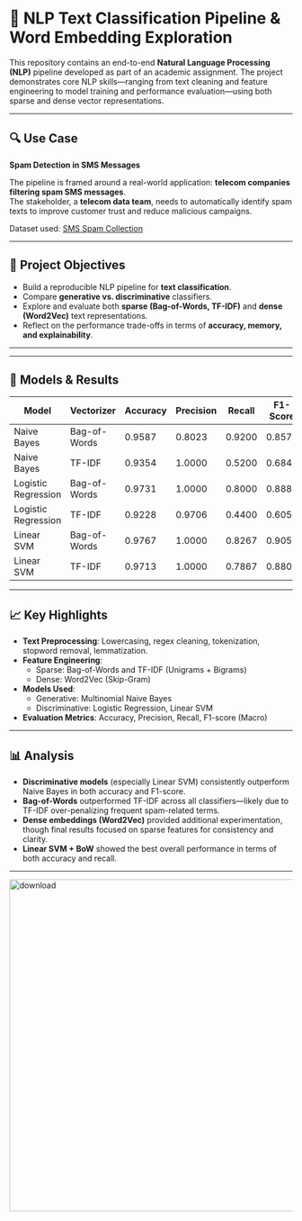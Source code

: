 # 🧠 NLP Text Classification Pipeline & Word Embedding Exploration

This repository contains an end-to-end **Natural Language Processing (NLP)** pipeline developed as part of an academic assignment. The project demonstrates core NLP skills—ranging from text cleaning and feature engineering to model training and performance evaluation—using both sparse and dense vector representations.

---

## 🔍 Use Case

**Spam Detection in SMS Messages**

The pipeline is framed around a real-world application: **telecom companies filtering spam SMS messages**.  
The stakeholder, a **telecom data team**, needs to automatically identify spam texts to improve customer trust and reduce malicious campaigns.

Dataset used: [SMS Spam Collection](https://archive.ics.uci.edu/dataset/228)

---

## 📌 Project Objectives

- Build a reproducible NLP pipeline for **text classification**.
- Compare **generative vs. discriminative** classifiers.
- Explore and evaluate both **sparse (Bag-of-Words, TF-IDF)** and **dense (Word2Vec)** text representations.
- Reflect on the performance trade-offs in terms of **accuracy, memory, and explainability**.

---


---

## 🧪 Models & Results

| Model                 | Vectorizer     | Accuracy | Precision | Recall  | F1-Score |
|----------------------|----------------|----------|-----------|---------|----------|
| Naive Bayes          | Bag-of-Words   | 0.9587   | 0.8023    | 0.9200  | 0.8571   |
| Naive Bayes          | TF-IDF         | 0.9354   | 1.0000    | 0.5200  | 0.6842   |
| Logistic Regression  | Bag-of-Words   | 0.9731   | 1.0000    | 0.8000  | 0.8889   |
| Logistic Regression  | TF-IDF         | 0.9228   | 0.9706    | 0.4400  | 0.6055   |
| Linear SVM           | Bag-of-Words   | 0.9767   | 1.0000    | 0.8267  | 0.9051   |
| Linear SVM           | TF-IDF         | 0.9713   | 1.0000    | 0.7867  | 0.8806   |

---

## 📈 Key Highlights

- **Text Preprocessing**: Lowercasing, regex cleaning, tokenization, stopword removal, lemmatization.
- **Feature Engineering**:
  - Sparse: Bag-of-Words and TF-IDF (Unigrams + Bigrams)
  - Dense: Word2Vec (Skip-Gram)
- **Models Used**:
  - Generative: Multinomial Naive Bayes
  - Discriminative: Logistic Regression, Linear SVM
- **Evaluation Metrics**: Accuracy, Precision, Recall, F1-score (Macro)

---

## 📊 Analysis

- **Discriminative models** (especially Linear SVM) consistently outperform Naive Bayes in both accuracy and F1-score.
- **Bag-of-Words** outperformed TF-IDF across all classifiers—likely due to TF-IDF over-penalizing frequent spam-related terms.
- **Dense embeddings (Word2Vec)** provided additional experimentation, though final results focused on sparse features for consistency and clarity.
- **Linear SVM + BoW** showed the best overall performance in terms of both accuracy and recall.

---

<img width="985" height="590" alt="download" src="https://github.com/user-attachments/assets/33162c0a-a993-4561-a92e-0b3404d361ea" />

